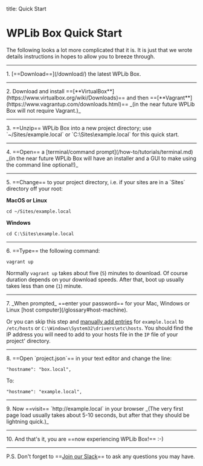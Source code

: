 title: Quick Start
# WPLib Box Quick Start
The following looks a lot more complicated that it is. It is just that we wrote details instructions in hopes to allow you to breeze through. 
<hr>
1. [==Download==](/download/) the latest WPLib Box.
<hr>
2. Download and install ==[**VirtualBox**](https://www.virtualbox.org/wiki/Downloads)== and 
   then ==[**Vagrant**](https://www.vagrantup.com/downloads.html)==  _(in the near future WPLib Box will not require Vagrant.)_
<hr>
3. ==Unzip== WPLib Box into a new project directory; use `~/Sites/example.local` or 
`C:\Sites\example.local` for this quick start.
<hr>
4. ==Open== a [terminal/command prompt](/how-to/tutorials/terminal.md) _(in the near future WPLib Box will have an installer and a GUI to make using the command line optional!)_
<hr>
5. ==Change== to your project directory, i.e. if your sites are in a `Sites` directory off your root:
    
**MacOS or Linux**     
    
    cd ~/Sites/example.local
    
**Windows**     
    
    cd C:\Sites\example.local
<hr>
6. ==Type== the following command:
    
    vagrant up
        
Normally `vagrant up` takes about five (`5`) minutes to download. Of course duration depends on your download speeds. After that, boot up usually takes less than one (`1`) minute.
<hr>
7. _When prompted_ ==enter your password== for your Mac, Windows or Linux [host computer](/glossary#host-machine).

Or you can skip this step and [manually add entries](/how-to/tutorials/host-entries.md) for `example.local` to `/etc/hosts` or `C:\Windows\System32\drivers\etc\hosts`. You should find the IP address you will need to add to your hosts file in the `IP` file of your project' directory.
<hr>
8. ==Open `project.json`== in your text editor and change the line:

    "hostname": "box.local",
   
To:

    "hostname": "example.local",
<hr>
9. Now ==visit== `http://example.local` in your browser _(The very first page load usually takes about 5-10 seconds, but after that they should be lightning quick.)_  
<hr>
10. And that's it, you are ==now experiencing WPLib Box!== :-)

----

P.S. Don't forget to ==[Join our Slack](https://launchpad.com/wplib)== to ask any questions you may have.
     
